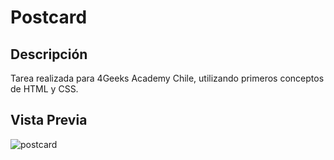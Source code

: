 # Postcard
## Descripción
Tarea realizada para 4Geeks Academy Chile, utilizando primeros conceptos de HTML y CSS.

## Vista Previa
![postcard](https://user-images.githubusercontent.com/48163915/59524370-b0498d80-8ea1-11e9-90e4-66537d827a1f.jpg)

